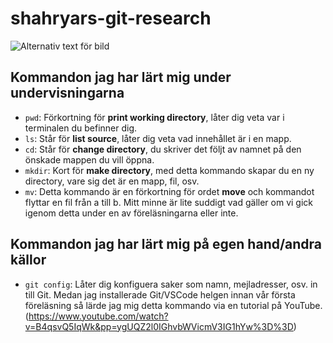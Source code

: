 # shahryars-git-research

![Alternativ text för bild](https://i.chzbgr.com/full/4950563328/h94EA3F61/hipster-internet-husband)

## Kommandon jag har lärt mig under undervisningarna
- `pwd`: Förkortning för **print working directory**, låter dig veta var i terminalen du befinner dig.
- `ls`: Står för **list source**, låter dig veta vad innehållet är i en mapp.
- `cd`: Står för **change directory**, du skriver det följt av namnet på den önskade mappen du vill öppna.
- `mkdir`: Kort för **make directory**, med detta kommando skapar du en ny directory, vare sig det är en mapp, fil, osv.
- `mv`: Detta kommando är en förkortning för ordet **move** och kommandot flyttar en fil från a till b. Mitt minne är lite suddigt vad gäller om vi gick igenom detta under en av föreläsningarna eller inte.

## Kommandon jag har lärt mig på egen hand/andra källor
- `git config`: Låter dig konfiguera saker som namn, mejladresser, osv. in till Git. Medan jag installerade Git/VSCode helgen innan vår första föreläsning så lärde jag mig detta kommando via en tutorial på YouTube. (https://www.youtube.com/watch?v=B4qsvQ5IqWk&pp=ygUQZ2l0IGhvbWVicmV3IG1hYw%3D%3D)